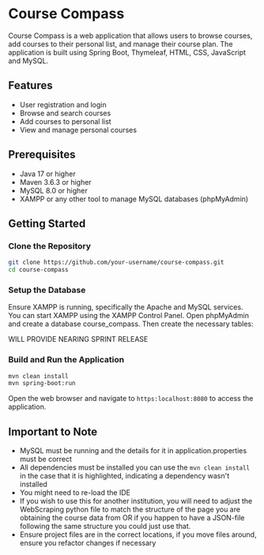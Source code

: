 # Course Compass

Course Compass is a web application that allows users to browse courses, add courses to their personal list, and manage their course plan. The application is built using Spring Boot, Thymeleaf, HTML, CSS, JavaScript and MySQL.

## Features

- User registration and login
- Browse and search courses
- Add courses to personal list
- View and manage personal courses

## Prerequisites

- Java 17 or higher
- Maven 3.6.3 or higher
- MySQL 8.0 or higher
- XAMPP or any other tool to manage MySQL databases (phpMyAdmin)

## Getting Started

### Clone the Repository

```bash
git clone https://github.com/your-username/course-compass.git
cd course-compass
```

### Setup the Database

Ensure XAMPP is running, specifically the Apache and MySQL services. You can start XAMPP using the XAMPP Control Panel. Open phpMyAdmin and create a database course_compass. Then create the necessary tables:

WILL PROVIDE NEARING SPRINT RELEASE

### Build and Run the Application

```bash
mvn clean install
mvn spring-boot:run
```

Open the web browser and navigate to `https:localhost:8080` to access the application.

## Important to Note

- MySQL must be running and the details for it in application.properties must be correct
- All dependencies must be installed you can use the ``mvn clean install`` in the case that it is highlighted, indicating a dependency wasn't installed
- You might need to re-load the IDE
- If you wish to use this for another institution, you will need to adjust the WebScraping python file to match the structure of the page you are obtaining the course data from OR if you happen to have a JSON-file following the same structure you could just use that.
- Ensure project files are in the correct locations, if you move files around, ensure you refactor changes if necessary
